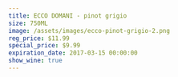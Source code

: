 ```yaml
---
title: ECCO DOMANI - pinot grigio
size: 750ML
image: /assets/images/ecco-pinot-grigio-2.png
reg_price: $11.99
special_price: $9.99
expiration_date: 2017-03-15 00:00:00
show_wine: true
---
```



